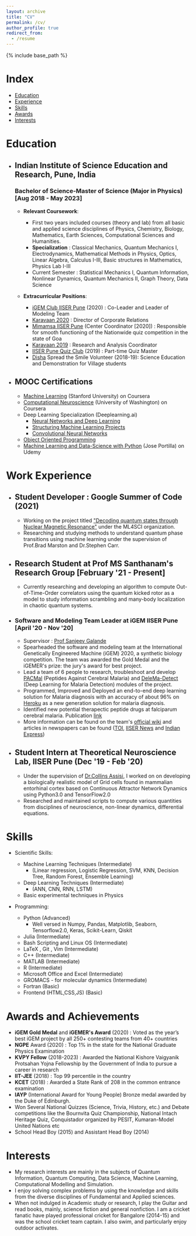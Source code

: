 ```yaml
---
layout: archive
title: "CV"
permalink: /cv/
author_profile: true
redirect_from:
  - /resume
---
```


{% include base_path %}

# Index

- [Education](#education)
- [Experience](#experience)
- [Skills](#skills)
- [Awards](#awards)
- [Interests](#interests)

# Education <a name="education"></a>

- ## Indian Institute of Science Education and Research, Pune, India

  ### Bachelor of Science-Master of Science (Major in Physics) [Aug 2018 - May 2023]

  - **Relevant Coursework**: 
    - First two years included courses (theory and lab) from all basic and applied science disciplines of Physics, Chemistry, Biology, Mathematics, Earth Sciences, Computational Sciences and Humanities. 
    - **Specialization** : Classical Mechanics, Quantum Mechanics I, Electrodynamics, Mathematical Methods in Physics, Optics, Linear Algebra, Calculus I-III, Basic structures in Mathematics, Physics Lab I-III
    - Current Semester : Statistical Mechanics I, Quantum Information, Nonlinear Dynamics, Quantum Mechanics II, Graph Theory, Data Science

  - **Extracurricular Positions**:
    - [iGEM Club IISER Pune](https://sites.google.com/sac.iiserpune.ac.in/igem-iiserp) (2020) : Co-Leader and Leader of Modeling Team 
    - [Karavaan 2020](https://www.karavaan.org/) : Director of Corporate Relations 
    - [Mimamsa IISER Pune](http://mimamsa.iiserpune.ac.in/) (Center Coordinator [2020]) : Responsible for smooth functioning of the Nationwide quiz competition in the state of Goa
    - [Karavaan 2019](https://www.karavaan.org/) : Research and Analysis Coordinator
    - [IISER Pune Quiz Club](https://sites.google.com/sac.iiserpune.ac.in/quiz/our-team) (2019) : Part-time Quiz Master
    - [Disha](https://iiserpunedisha.wordpress.com/) Spread the Smile Volunteer (2018-19): Science Education and Demonstration for Village students

- ## MOOC Certifications

  - [Machine Learning](https://www.coursera.org/account/accomplishments/verify/ZH35NTYU5ZMC) (Stanford University) on Coursera
  - [Computational Neuroscience](https://www.coursera.org/account/accomplishments/verify/GAX8WAU9LFM2) (University of Washington) on Coursera
  - Deep Learning Specialization (Deeplearning.ai)
    - [Neural Networks and Deep Learning](https://www.coursera.org/account/accomplishments/certificate/JHT9BR2KRFXY)
    - [Structuring Machine Learning Projects](https://www.coursera.org/account/accomplishments/certificate/297VP3TE7XBD)
    - [Convolutional Neural Networks](https://www.coursera.org/account/accomplishments/certificate/V7TTVZE526D4)
  - [Object Oriented Programming](./)
  - [Machine Learning and Data-Science with Python](./) (Jose Portilla) on Udemy
  
# Work Experience <a name="experience"></a>

- ## Student Developer : Google Summer of Code (2021)
    
    - Working on the project titled ["Decoding quantum states through Nuclear Magnetic Resonance"](https://summerofcode.withgoogle.com/projects/#6588988095201280) under the ML4SCI organization.
    - Researching and studying methods to understand quantum phase transitions using machine learning under the supervision of Prof.Brad Marston and Dr.Stephen Carr.

- ## Research Student at Prof MS Santhanam's Research Group [February '21 - Present]       
    
    - Currently researching and developing an algorithm to compute Out-of-Time-Order correlators using the quantum kicked rotor as a model to study information scrambling and many-body localization in chaotic quantum systems.

-  ### Software and Modeling Team Leader  at iGEM IISER Pune [April '20 - Nov '20]
        
    - Supervisor : [Prof Sanjeev Galande](https://www.sglabepigenetics.com/)
    - Spearheaded the software and modeling team at the International Genetically Engineered Machine (iGEM) 2020, a synthetic biology competition. The team was awarded the Gold Medal and the iGEMER's prize: the jury's award for best project.  
    - Lead a team of 6 people to research, troubleshoot and develop [PACMal](https://github.com/igemsoftware2020/IISER-Pune-India/tree/master/Peptides_against_Malaria) (Peptides Against Cerebral Malaria) and [DeleMa-Detect](https://2020.igem.org/Team:IISER-Pune-India/Software) (Deep Learning for Malaria Detection) modules of the project.
    - Programmed, Improved and Deployed an end-to-end deep learning solution for Malaria diagnosis with an accuracy of about 96% on [Heroku](https://delema-detect-igem-iiserpune.herokuapp.com/) as a new generation solution for malaria diagnosis. 
    - Identified new potential therapectic peptide drugs at falciparum cerebral malaria. Publication [link](http://dr.iiserpune.ac.in:8080/xmlui/handle/123456789/5864)
    - More information can be found on the team's [official wiki](https://2020.igem.org/Team:IISER-Pune-India) and articles in newspapers can be found ([TOI](https://timesofindia.indiatimes.com/home/education/news/iiser-pune-team-wins-gold-at-the-igem-2020-synthetic-biology-competition/articleshow/79373704.cms), [IISER News](https://www.iiserpune.ac.in/news/iiser-pune-team-wins-gold-at-igem-2020-synthetic-biology-competition) and [Indian Express](https://indianexpress.com/article/cities/pune/14-researchers-from-iiser-pune-win-gold-medal-at-igem-7064314/))
        
        
- ## Student Intern at Theoretical Neuroscience Lab, IISER Pune (Dec '19 - Feb '20)

  - Under the supervision of [Dr.Collins Assisi](http://www.iiserpune.ac.in/~collins/), I worked on on developing a biologically realistic model of Grid cells found in mammalian entorhinal cortex based on Continuous Attractor Network Dynamics using Python3.0 and TensorFlow2.0 
  - Researched and maintained scripts to compute various quantities from disciplines of neuroscience, non-linear dynamics, differential equations. 

        
        
# Skills <a name="skills"></a>

- Scientific Skills:
  - Machine Learning Techniques (Intermediate)
    - (Linear regression, Logistic Regression, SVM, KNN, Decision Tree, Random Forest, Ensemble Learning) 
  - Deep Learning Techniques (Intermediate)
    - (ANN, CNN, RNN, LSTM) 
  - Basic experimental techniques in Physics
  
- Programming:
  - Python (Advanced)
    - Well versed in Numpy, Pandas, Matplotlib, Seaborn, Tensorflow2.0, Keras, Scikit-Learn, Qiskit 
  - Julia (Intermediate)
  - Bash Scripting and Linux OS (Intermediate)
  - LaTeX , Git , Vim (Intermediate)
  - C++ (Intermediate)
  - MATLAB (Intermediate)
  - R (Intermediate)
  - Microsoft Office and Excel (Intermediate)
  - GROMACS - for molecular dynamics (Intermediate)
  - Fortran (Basic)
  - Frontend (HTML,CSS,JS) (Basic)
   

# Awards and Achievements <a name="awards"></a>

- **iGEM Gold Medal** and **iGEMER's Award** (2020) : Voted as the year’s best iGEM project by all 250+ contesting teams from 40+ countries
- **NGPE** Award (2020) : Top 1% in the state for the National Graduate Physics Examination
- **KVPY Fellow** (2018-2023) : Awarded the National Kishore Vaigyanik Protsahan Yojna Fellowship by the Government of India to pursue a career in research
- **IIT-JEE** (2018) : Top 99 percentile in the country 
- **KCET** (2018) : Awarded a State Rank of 208 in the common entrance examination
- **IAYP** (International Award for Young People) Bronze medal awarded by the Duke of Edinburgh.
- Won Several National Quizzes (Science, Trivia, History, etc.) and Debate competitions like the Bournvita Quiz Championship, National Intach Heritage Quiz, Conquistador organized by PESIT, Kumaran-Model United Nations etc
- School Head Boy (2015) and Assistant Head Boy (2014)


# Interests <a name="interests"></a>

- My research interests are mainly in the subjects of Quantum Information, Quantum Computing, Data Science, Machine Learning, Computational Modelling and Simulation. 
- I enjoy solving complex problems by using the knowledge and skills from the diverse disciplines of Fundamental and Applied sciences.
- When not indulged in Academic study or research, I play the Guitar and read books, mainly, science fiction and general nonfiction. I am a cricket fanatic have played professional cricket for Bangalore (2014-15) and was the school cricket team captain. I also swim, and particularly enjoy outdoor activates. 
